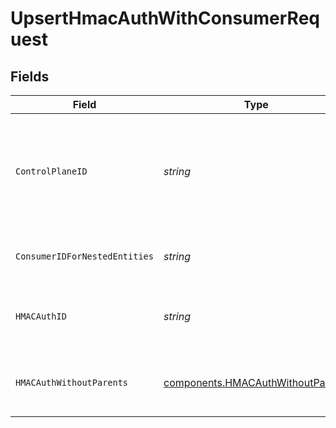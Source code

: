 # UpsertHmacAuthWithConsumerRequest


## Fields

| Field                                                                                  | Type                                                                                   | Required                                                                               | Description                                                                            | Example                                                                                |
| -------------------------------------------------------------------------------------- | -------------------------------------------------------------------------------------- | -------------------------------------------------------------------------------------- | -------------------------------------------------------------------------------------- | -------------------------------------------------------------------------------------- |
| `ControlPlaneID`                                                                       | *string*                                                                               | :heavy_check_mark:                                                                     | The UUID of your control plane. This variable is available in the Konnect manager.     | 9524ec7d-36d9-465d-a8c5-83a3c9390458                                                   |
| `ConsumerIDForNestedEntities`                                                          | *string*                                                                               | :heavy_check_mark:                                                                     | Consumer ID for nested entities                                                        | f28acbfa-c866-4587-b688-0208ac24df21                                                   |
| `HMACAuthID`                                                                           | *string*                                                                               | :heavy_check_mark:                                                                     | ID of the HMAC-auth credential to lookup                                               | 70e7b00b-72f2-471b-a5ce-9c4171775360                                                   |
| `HMACAuthWithoutParents`                                                               | [components.HMACAuthWithoutParents](../../models/components/hmacauthwithoutparents.md) | :heavy_check_mark:                                                                     | Description of the HMAC-auth credential                                                |                                                                                        |